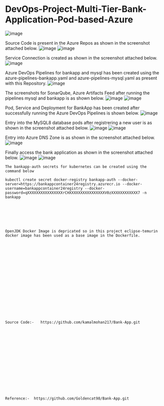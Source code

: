 # DevOps-Project-Multi-Tier-Bank-Application-Pod-based-Azure

![image](https://github.com/user-attachments/assets/cd5b4cdc-9432-4b46-890b-3a3cf850f2f9)

Source Code is present in the Azure Repos as shown in the screenshot attached below.
![image](https://github.com/user-attachments/assets/d7bcffdf-36e1-4138-abfd-1a036fa2376d)
![image](https://github.com/user-attachments/assets/8a091957-2211-4bdd-afbc-f7b7cf973e8f)

Service Connection is created as shown in the screenshot attached below.
![image](https://github.com/user-attachments/assets/01eac503-8b7f-4c5c-81c5-36088d4f4669)

Azure DevOps Pipelines for bankapp and mysql has been created using the azure-pipelines-bankapp.yaml and azure-pipelines-mysql.yaml as present with this Repository. 
![image](https://github.com/user-attachments/assets/0ea66f99-929a-44c6-b2ef-a2d51eb892bf)

The screenshots for SonarQube, Azure Artifacts Feed after running the pipelines mysql and bankapp is as shown below.
![image](https://github.com/user-attachments/assets/8eb87172-c693-4eca-bbb4-68f26d61fe46)
![image](https://github.com/user-attachments/assets/3ca1f177-af24-48d8-8514-3d8adfa4afdd)

Pod, Service and Deployment for BankApp has been created after successfully running the Azure DevOps Pipelines is shown below.
![image](https://github.com/user-attachments/assets/e2695c7d-27d8-4ba9-b571-fde4bd55cb15)

Entry into the MySQL8 database pods after registrering a new user is as shown in the screenshot attached below.
![image](https://github.com/user-attachments/assets/6325fb93-533c-446d-8993-14a8515cba2d)
![image](https://github.com/user-attachments/assets/44b5900f-65b1-4518-b646-1c1dd2e3e4cd)

Entry into Azure DNS Zone is as shown in the screenshot attached below.
![image](https://github.com/user-attachments/assets/6791c88b-3a88-489c-9383-482683af7189)

Finally access the bank application as shown in the screenshot attached below.
![image](https://github.com/user-attachments/assets/a5c143d4-3a8c-4340-aa12-57677434e500)
![image](https://github.com/user-attachments/assets/13008d2e-ffa2-4f6e-92a4-cb38c30952ce)

```
The bankapp-auth secrets for kubernetes can be created using the command below

kubectl create secret docker-registry bankapp-auth --docker-server=https://bankappcontainer24registry.azurecr.io --docker-username=bankappcontainer24registry --docker-password=qXXXXXXXXXXXXXXXXrCHXXXXXXXXXXXXXXXXV0zXXXXXXXXXXXX7 -n bankapp
```
<br><br/>
<br><br/>
```
OpenJDK Docker Image is depricated so in this project eclipse-temurin docker image has been used as a base image in the Dockerfile. 
```
<br><br/>
<br><br/>
<br><br/>
<br><br/>
<br><br/>
<br><br/>
<br><br/>
```
Source Code:-   https://github.com/kamalmohan217/Bank-App.git
```
<br><br/>
<br><br/>
<br><br/>
<br><br/>
<br><br/>
<br><br/>
```
Reference:-  https://github.com/Goldencat98/Bank-App.git
```
